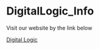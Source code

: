 # DigitalLogic_Info

Visit our website by the link below


[Digital Logic](https://zhangziqing.github.io/DigitalLogic_Info/index.html)

